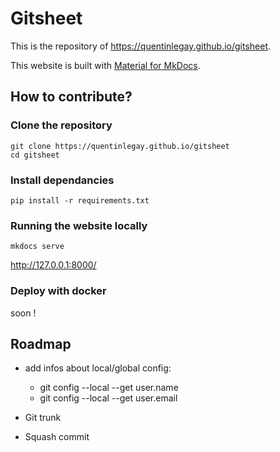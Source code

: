 # Gitsheet

This is the repository of https://quentinlegay.github.io/gitsheet.

This website is built with [Material for MkDocs](https://squidfunk.github.io/mkdocs-material/).

## How to contribute?

### Clone the repository

```
git clone https://quentinlegay.github.io/gitsheet
cd gitsheet
```
### Install dependancies

```
pip install -r requirements.txt
```

### Running the website locally

```
mkdocs serve
```

http://127.0.0.1:8000/

### Deploy with docker

soon !

## Roadmap

- add infos about local/global config:
    - git config --local --get user.name
    - git config --local --get user.email

- Git trunk

- Squash commit
